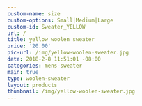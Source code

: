 ```yaml
---
custom-name: size
custom-options: Small|Medium|Large
custom-id: Sweater_YELLOW
url: /
title: yellow woolen sweater
price: '20.00'
pic-url: /img/yellow-woolen-sweater.jpg
date: 2018-2-8 11:51:01 -08:00
categories: mens-sweater
main: true
type: woolen-sweater
layout: products
thumbnail: /img/yellow-woolen-sweater.jpg
---
```

